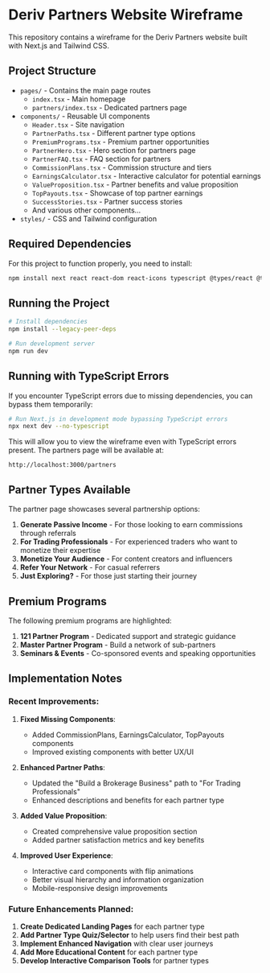 # Deriv Partners Website Wireframe

This repository contains a wireframe for the Deriv Partners website built with Next.js and Tailwind CSS.

## Project Structure

- `pages/` - Contains the main page routes
  - `index.tsx` - Main homepage
  - `partners/index.tsx` - Dedicated partners page
- `components/` - Reusable UI components
  - `Header.tsx` - Site navigation
  - `PartnerPaths.tsx` - Different partner type options
  - `PremiumPrograms.tsx` - Premium partner opportunities
  - `PartnerHero.tsx` - Hero section for partners page
  - `PartnerFAQ.tsx` - FAQ section for partners
  - `CommissionPlans.tsx` - Commission structure and tiers
  - `EarningsCalculator.tsx` - Interactive calculator for potential earnings
  - `ValueProposition.tsx` - Partner benefits and value proposition
  - `TopPayouts.tsx` - Showcase of top partner earnings
  - `SuccessStories.tsx` - Partner success stories
  - And various other components...
- `styles/` - CSS and Tailwind configuration

## Required Dependencies

For this project to function properly, you need to install:

```bash
npm install next react react-dom react-icons typescript @types/react @types/node tailwindcss postcss autoprefixer
```

## Running the Project

```bash
# Install dependencies
npm install --legacy-peer-deps

# Run development server
npm run dev
```

## Running with TypeScript Errors

If you encounter TypeScript errors due to missing dependencies, you can bypass them temporarily:

```bash
# Run Next.js in development mode bypassing TypeScript errors
npx next dev --no-typescript
```

This will allow you to view the wireframe even with TypeScript errors present. The partners page will be available at:

```
http://localhost:3000/partners
```

## Partner Types Available

The partner page showcases several partnership options:

1. **Generate Passive Income** - For those looking to earn commissions through referrals
2. **For Trading Professionals** - For experienced traders who want to monetize their expertise
3. **Monetize Your Audience** - For content creators and influencers
4. **Refer Your Network** - For casual referrers
5. **Just Exploring?** - For those just starting their journey

## Premium Programs

The following premium programs are highlighted:

1. **121 Partner Program** - Dedicated support and strategic guidance
2. **Master Partner Program** - Build a network of sub-partners
3. **Seminars & Events** - Co-sponsored events and speaking opportunities

## Implementation Notes

### Recent Improvements:

1. **Fixed Missing Components**:
   - Added CommissionPlans, EarningsCalculator, TopPayouts components
   - Improved existing components with better UX/UI

2. **Enhanced Partner Paths**:
   - Updated the "Build a Brokerage Business" path to "For Trading Professionals"
   - Enhanced descriptions and benefits for each partner type

3. **Added Value Proposition**:
   - Created comprehensive value proposition section
   - Added partner satisfaction metrics and key benefits

4. **Improved User Experience**:
   - Interactive card components with flip animations
   - Better visual hierarchy and information organization
   - Mobile-responsive design improvements

### Future Enhancements Planned:

1. **Create Dedicated Landing Pages** for each partner type
2. **Add Partner Type Quiz/Selector** to help users find their best path
3. **Implement Enhanced Navigation** with clear user journeys
4. **Add More Educational Content** for each partner type
5. **Develop Interactive Comparison Tools** for partner types 